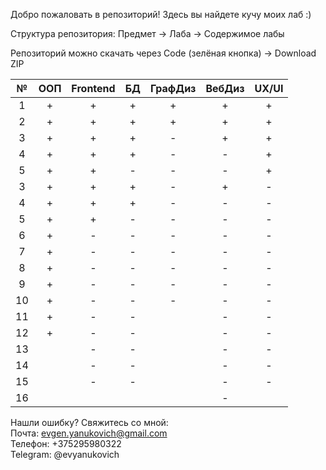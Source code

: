 Добро пожаловать в репозиторий! Здесь вы найдете кучу моих лаб :)

Структура репозитория:
Предмет -> Лаба -> Содержимое лабы

Репозиторий можно скачать через Сode (зелёная кнопка) -> Download ZIP

| № | ООП | Frontend | БД | ГрафДиз | ВебДиз | UX/UI |
|:---:|:---:|:---:|:---:|:---:|:---:|:---:|
|1|+|+|+|+|+|+|
|2|+|+|+|+|+|+|
|3|+|+|+|-|+|+|
|4|+|+|+|-|-|+|
|5|+|+|-|-|-|+|
|3|+|+|+|-|+|-|
|4|+|+|+|-|-|-|
|5|+|+|-|-|-|-|
|6|+|-|-|-|-|-|
|7|+|-|-|-|-|-|
|8|+|-|-|-|-|-|
|9|+|-|-|-|-|-|
|10|+|-|-|-|-|-|
|11|+|-|-||-|-|
|12|+|-|-||-|-|
|13||-|-||-|-|
|14||-|-||-|-|
|15||-|-||-|-|
|16|||||-||

Нашли ошибку? Свяжитесь со мной: <br/>
Почта: evgen.yanukovich@gmail.com <br/>
Телефон: +375295980322 <br/>
Telegram: @evyanukovich <br/>
